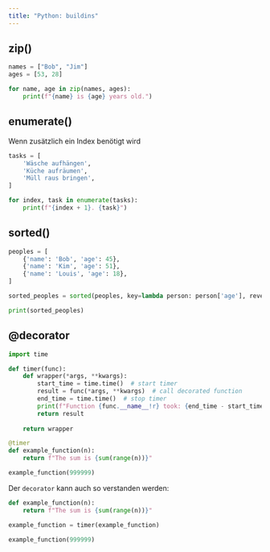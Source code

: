 ```yaml
---
title: "Python: buildins"
---
```


## zip()

```py
names = ["Bob", "Jim"]
ages = [53, 28]

for name, age in zip(names, ages):
    print(f"{name} is {age} years old.")
```

## enumerate()

Wenn zusätzlich ein Index benötigt wird

```py
tasks = [
    'Wäsche aufhängen',
    'Küche aufräumen',
    'Müll raus bringen',
]

for index, task in enumerate(tasks):
    print(f"{index + 1}. {task}")
```

## sorted()

```py
peoples = [
    {'name': 'Bob', 'age': 45},
    {'name': 'Kim', 'age': 51},
    {'name': 'Louis', 'age': 18},
]

sorted_peoples = sorted(peoples, key=lambda person: person['age'], reverse=True)

print(sorted_peoples)
```

## @decorator

```py
import time

def timer(func):
    def wrapper(*args, **kwargs):
        start_time = time.time()  # start timer
        result = func(*args, **kwargs)  # call decorated function
        end_time = time.time()  # stop timer
        print(f"Function {func.__name__!r} took: {end_time - start_time:.4f} sec.")
        return result
    
    return wrapper
```

```py
@timer
def example_function(n):
    return f"The sum is {sum(range(n))}"

example_function(999999)
```

Der `decorator` kann auch so verstanden werden:

```py
def example_function(n):
    return f"The sum is {sum(range(n))}"

example_function = timer(example_function)

example_function(999999)
```
